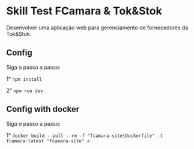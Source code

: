 # Skill Test FCamara & Tok&Stok

Desenvolver uma aplicação web para gerenciamento de fornecedores da Tok&Stok.

## Config
Siga o passo a passo:

1° `npm install`

2° `npm run dev`

## Config with docker
Siga o passo a passo:

1° `docker build --pull --rm -f "fcamara-site\Dockerfile" -t fcamara:latest "fcamara-site" <`
